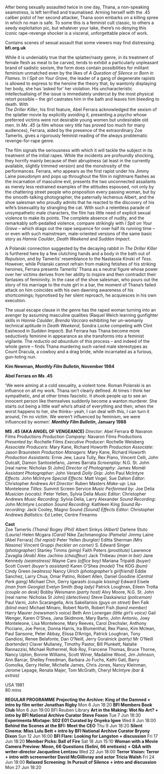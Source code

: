 
After being sexually assaulted twice in one day, Thana, a non-speaking seamstress, is left terrified and traumatised. Arming herself with the .45 caliber pistol of her second attacker, Thana soon embarks on a killing spree in which no man is safe. To some this is a feminist cult classic, to others a seedy exploitation pic, but whatever your take, there’s no denying this iconic rape-revenge shocker is a visceral, unforgettable piece of work.

Contains scenes of sexual assault that some viewers may find distressing.
**bfi.org.uk**

While it is undeniably true that the splatter/nasty genre, in its treatment of female flesh as meat to be carved, tends to exhibit a particularly unpleasant brand of sadistic sexism, the form does contain possibilities for militant feminism unmatched even by the likes of _A Question of Silence_ or _Born in Flames_. In _I Spit on Your Grave_, the leader of a gang of degenerate rapists is allowed to express to the heroine the theory that, by wantonly displaying her body, she has ‘asked for’ her violation. His uncharacteristic intellectualising of the issue is immediately undercut by the most physical retort possible – the girl castrates him in the bath and leaves him bleeding to death. With  
_The Driller Killer_, his first feature, Abel Ferrara acknowledged the sexism of the splatter movie by explicitly avoiding it, presenting a psycho whose preferred victims were not desirable young women but undesirable old men. In _Ms .45_ (a film whose very _title_ has proved too much for many audiences), Ferrara, aided by the presence of the extraordinary Zoe Tamerlis, gives a rigorously feminist reading of the always problematic revenge-for-rape genre.

The film signals the seriousness with which it will tackle the subject in its treatment of the initial rapes. While the incidents are profoundly shocking, they horrify mainly because of their abruptness (at least in the currently available, slightly trimmed version) and the monstrosity of the performances. Ferrara, who appears as the first rapist under his Jimmy Laine pseudonym and pops up throughout the film in nightmare flashes as the incarnation of masculine evil, presents the two unconnected assailants as merely less restrained examples of the attitudes espoused, not only by the chattering street people who proposition every passing woman, but by the smooth-talking photographer, the paternally lecherous Albert, and the shoe salesman who proudly admits that he reacted to the discovery of his wife’s bisexuality by strangling the cat. With such a relentless parade of unsympathetic male characters, the film has little need of explicit sexual violence to make its points. The complete absence of nudity, and the remarkably soft-pedalled violence, compare strikingly with _I Spit on Your Grave_ – which drags out the rape sequence for over half its running time – or even with such mainstream, male-oriented versions of the same basic story as _Hannie Caulder_, _Death Weekend_ and _Sudden Impact_.

A Polanski connection suggested by the decaying rabbit in _The Driller Killer_ is furthered here by a few clutching hands and a body in the bath out of _Repulsion_, and by Tamerlis’ resemblance to the Nastassia Kinski of _Tess_. However, while Polanski cannot refrain from making fetishes of his striking heroines, Ferrara presents Tamerlis’ Thana as a neutral figure whose power over her victims derives from her ability to inspire and then contradict their fantasies of femininity. In the case of the shoe salesman, who pours out the story of his marriage to the mute girl in a bar, the moment of Thana’s failed attack on him coincides with his own dawning awareness of his shortcomings; hypnotised by her silent reproach, he acquiesces in his own execution.

The usual escape clause in the genre has the raped woman turning into an avenger by assuming masculine qualities (Raquel Welch learning gunfighter skills in _Hannie Caulder_, _Brenda Vaccaro_ exhibiting her un-womanly technical aptitude in _Death Weekend_, Sondra Locke competing with Clint Eastwood in _Sudden Impact_). But Ferrara has Thana become more seductively feminine in appearance as she transforms into a feminist vigilante. The _reductio ad absurdum_ of this process – and indeed of the whole genre – finds Thana murdering such varied male stereotypes as Count Dracula, a cowboy and a drag bride, while incarnated as a furious, gun-toting nun.

**Kim Newman, _Monthly Film Bulletin_, November 1984**

**Abel Ferrara on Ms .45**

‘We were aiming at a cold sexuality, a violent tone. Roman Polanski is an influence on all my work. Thana isn’t clearly defined. At times I think her sympathetic, and at other times fascistic. It shook people up to see an innocent person like themselves suddenly become a wanton murderer. She starts out being a little waif who’s afraid of everything and then, when the worst happens to her, she thinks– yeah, I can deal with this, I can turn it around, I’m no victim. We weren’t influenced by feminism, we were influenced by women’.
**_Monthly Film Bulletin_, January 1988**

**MS .45 (AKA ANGEL OF VENGEANCE)**
_Director_: Abel Ferrara
© Navaron Films Productions
_Production Company:_ Navaron Films Productions
_Presented by_: Rochelle Films
_Executive Producer_: Rochelle Weisberg
_Associate Producers_: Mary Kane, Richard Howorth
_Production Associate_: Jason Braunstein
_Production Managers_: Mary Kane, Richard Howorth
_Production Assistants_: Ernie Jew, Laura Tully, Rex Piano, Vincent Celli, John Outcalt, Damon Santostefano, James Barrata
_Screenplay_: N.G. St. John [real name: Nicholas St John]
_Director of Photography_: James Momèl
_Assistant Photographer_: John Verardi
_Dolly Grip_: John Paul McIntyre
_Effects_: John McIntyre
_Special Effects_: Matt Vogel, Sue Dalton
_Editor_: Christopher Andrews
_Art Director_: Ruben Masters
_Make-up_: Lisa Monteleone
_Titles_: Summit Screen Service
_Music Performed by_: Joe Delia
_Musician (vocals)_: Peter Yellen, Sylvia Delia
_Music Editor_: Christopher Andrews
_Music Recording_: Sylvia Delia, Larry Alexander
_Sound Recording_: John McIntyre
_Location Sound Recording_: Kathleen King
_Sound Re-recording_: Jack Cooley, Magno Sound
_[Sound] Effects Editor_: Christopher Andrews
_Ballistics_: Ed Leiter, Centre Firearms<br>

**Cast**<br>
Zoe Tamerlis _(Thana)_
Bogey _(Phil)_
Albert Sinkys _(Albert)_
Darlene Stuto _(Laurie)_
Helen Mcgara _(Carol)_
Nike Zachmanoglou _(Pamela)_
Jimmy Laine [Abel Ferrara] _(1st rapist)_
Peter Yellen _(burglar)_
Editta Sherman _(Mrs Nasone)_
Vincent Gruppi _(heckler on corner)_
S. Edward Singer _(photographer)_
Stanley Timms _(pimp)_
Faith Peters _(prostitute)_
Lawrence Zavaglia _(Arab)_
Alex Jachino _(chauffeur)_
Jack Thibeau _(man in bar)_
Jane Kennedy _(seamstress)_
Wayne Caro _(office boy)_
Mariana Tripaldi _(buyer)_
Scott Covert _(buyer’s assistant)_
Karen O’Shea _(model)_
The KOG _(bum)_
Cindy Green _(waitress)_
Nancy Ulrich _(photographer’s girlfriend)_
Eddie Sanchez, Larry Chua, Omar Patino, Robert Allen, Daniel Goodine _(Central Park gang)_
Michael Chin, Gerry Igarashi _(couple kissing)_
Edward Eisele _(man from Georgia)_
Evelyn Smith _(bag lady)_
Patrick Loughran, Eileen Trotta _(couple on desk)_
Bobby Weismann _(party host)_
Alvy Moore, N.G. St. John [real name: Nicholas St John] _(detectives)_
Steve Daskaiwisz _(policeman)_
Paul Varni, John Scarangella, Aris Sakellariois _(guys on street)_
Ben Falk _(blind man)_
Michael Minaro, Robert North, Robert Fish _(band member)_
Harry Maurer _(newsman’s voice)_
Beth Ann Lonergan _(little girl’s voice)_
Gail Wenger, Karen O’Shea, Jana Skidmore, Mary Barto, John Antonio, Joey Monteleone, Lisa Monteleone, Mary Reeves, Carol Drechsler, Anthony Picciano, Joe Perce, Donna Harris, Ira Blumenthal, Rex Piano, Kim Mclean, Paul Sansone, Peter Abbay, Elissa D’Arrigo, Patrick Loughran, Tony Gandiosi, Renee Belafonte, Dan O’Neill, Jerry Goralnick _(party)_
Mr O’Neill _(bartender)_
Claver Mullaney, Timothy Pastor, Bill Plunkett, Natalie Rannazzisi, Michael Rothermel, Rob Roy, Francene Thomas, Bruce Thorne, Nancy Upton, Bonnie Williams, Scott Winer, Madaline Wood, Jim Johnson, Ann Barcar, Shelley Freedman, Barbara Jo Fuchs, Kathi Gati, Barry Gomolka, Gerry Heller, Michelle James, Chris Jones, Nancy Kleinman, Jerome Lepage, Renata Majer, Tom McGrath, Cheryl McIntyre _(bar & extras)_

USA 1981<br>
80 mins<br>


**REGULAR PROGRAMME**
**Projecting the Archive: King of the Damned + intro by film writer Jonathan Rigby**
Mon 6 Jun 18:20
**BFI Members Book Club**
Mon 6 Jun 19:00 BFI Reuben Library
**Art in the Making: Wot No Art? + intro by BFI National Archive Curator Steve Foxon**
Tue 7 Jun 18:30
**Experimenta Mixtape: S02 E01 Curated by Onyeka Igwe**
Wed 8 Jun 18:00
**Behind the Scenes at the BFI: Meet the CEO**
Thu 9 Jun 18:20
**Silent Cinema: Miss Lulu Bett + intro by BFI National Archive Curator Bryony Dixon**
Sun 12 Jun 16:00
**BFI Flare: Looking for Langston + discussion**
Fri 17 Jun 18:20
**Member Picks: Ball of Fire**
Sat 18 Jun 15:10
**Woman with a Movie Camera Preview: Moon, 66 Questions (Selini, 66 erotiseis)** **+ Q&A with writer-director Jacqueline Lentzou**
Wed 22 Jun 18:00
**Terror Vision: Terror + intro with screenwriter David McGillivray and actor Tricia Walsh**
Fri 24 Jun 18:00
**Relaxed Screening: In Pursuit of Silence + intro and discussion**
Mon 27 Jun 18:20
<!--stackedit_data:
eyJoaXN0b3J5IjpbMTQ3OTI1MzMzN119
-->